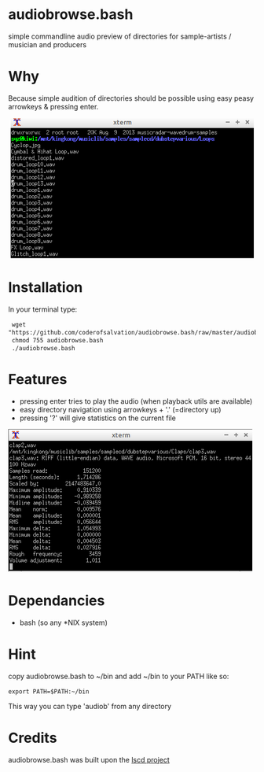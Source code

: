 # audiobrowse.bash
simple commandline audio preview of directories for sample-artists / musician and producers

# Why

Because simple audition of directories should be possible using easy peasy arrowkeys & pressing enter.

<center><img alt="" src="audiobrowse.bash.png"/></center>

# Installation 

In your terminal type:

     wget "https://github.com/coderofsalvation/audiobrowse.bash/raw/master/audiobrowse.bash"
     chmod 755 audiobrowse.bash
     ./audiobrowse.bash

# Features

* pressing enter tries to play the audio (when playback utils are available)
* easy directory navigation using arrowkeys + '.' (=directory up)
* pressing '?' will give statistics on the current file

<img alt="" src="audiobrowse.bash.stats.png"/>

# Dependancies

* bash (so any *NIX system)

# Hint

copy audiobrowse.bash to ~/bin and add ~/bin to your PATH like so:

    export PATH=$PATH:~/bin

This way you can type 'audiob<TAB>' from any directory

# Credits 

audiobrowse.bash was built upon the [lscd project](https://github.com/hut/lscd)

